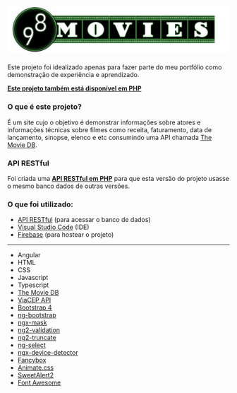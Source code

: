 # ![](/src/assets/imgs/logo-full.png "98 Movies")
Este projeto foi idealizado apenas para fazer parte do meu portfólio como demonstração de experiência e aprendizado.

**[Este projeto também está disponível em PHP](https://github.com/Jonathan2332/98-movies-php)**

### O que é este projeto?

É um site cujo o objetivo é demonstrar informações sobre atores e informações técnicas sobre filmes como receita, faturamento, data de lançamento, sinopse, elenco e etc consumindo uma API chamada [The Movie DB](https://www.themoviedb.org/).

### API RESTful

Foi criada uma **[API RESTful em PHP](https://github.com/Jonathan2332/api-rest-php)** para que esta versão do projeto usasse o mesmo banco dados de outras versões.

### O que foi utilizado:

* [API RESTful](https://github.com/Jonathan2332/api-rest-php) (para acessar o banco de dados)
* [Visual Studio Code](https://visualstudio.microsoft.com/) (IDE)
* [Firebase](https://firebase.google.com/?hl=pt-BR) (para hostear o projeto)

<hr>

* Angular
* HTML
* CSS
* Javascript
* Typescript
* [The Movie DB](https://www.themoviedb.org/)
* [ViaCEP API](https://viacep.com.br/)
* [Bootstrap 4](https://getbootstrap.com/)
* [ng-bootstrap](https://ng-bootstrap.github.io/#/home)
* [ngx-mask](https://jsdaddy.github.io/ngx-mask-page/)
* [ng2-validation](https://www.npmjs.com/package/ng2-validation)
* [ng2-truncate](https://github.com/yellowspot/ng2-truncate)
* [ng-select](https://ng-select.github.io/ng-select#/data-sources)
* [ngx-device-detector](https://www.npmjs.com/package/ngx-device-detector)
* [Fancybox](http://fancyapps.com/fancybox/3/)
* [Animate.css](https://daneden.github.io/animate.css/)
* [SweetAlert2](https://sweetalert2.github.io/)
* [Font Awesome](https://fontawesome.com/)

